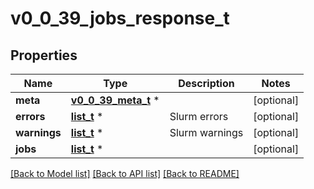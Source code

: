 # v0_0_39_jobs_response_t

## Properties
Name | Type | Description | Notes
------------ | ------------- | ------------- | -------------
**meta** | [**v0_0_39_meta_t**](v0_0_39_meta.md) \* |  | [optional] 
**errors** | [**list_t**](v0_0_39_error.md) \* | Slurm errors | [optional] 
**warnings** | [**list_t**](v0_0_39_warning.md) \* | Slurm warnings | [optional] 
**jobs** | [**list_t**](v0_0_39_job_info.md) \* |  | [optional] 

[[Back to Model list]](../README.md#documentation-for-models) [[Back to API list]](../README.md#documentation-for-api-endpoints) [[Back to README]](../README.md)


